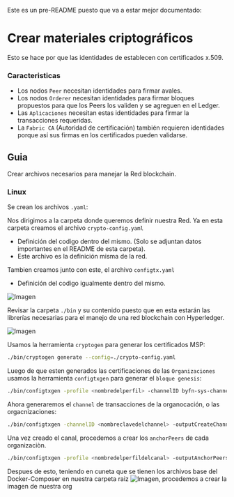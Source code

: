 Este es un pre-README puesto que va a estar mejor documentado:

# Crear materiales criptográficos
Esto se hace por que las identidades de establecen con certificados x.509.
### Caracteristicas
* Los nodos `Peer` necesitan identidades para firmar avales.
* Los nodos `Orderer` necesitan identidades para firmar bloques propuestos para que los Peers los validen y se agreguen en el Ledger.
* Las `Aplicaciones` necesitan estas identidades para firmar la transacciones requeridas.
* La `Fabric CA` (Autoridad de certificación) también requieren identidades porque así sus firmas en los certificados pueden validarse.
## Guia
Crear archivos necesarios para manejar la Red blockchain.

### Linux
Se crean los archivos `.yaml`:

Nos dirigimos a la carpeta donde queremos definir nuestra Red. Ya en esta carpeta creamos el archivo `crypto-config.yaml`
* Definición del codigo dentro del mismo. (Solo se adjuntan datos importantes en el README de esta carpeta).
* Este archivo es la definición misma de la red.

Tambien creamos junto con este, el archivo `configtx.yaml`
* Definición del codigo igualmente dentro del mismo.

![Imagen](https://github.com/DavReina/DEMO-Hyperledger-Fabric/tree/master/imgs/network_1.png)

Revisar la carpeta `./bin` y su contenido puesto que en esta estarán las librerías necesarias para el manejo de una red blockchain con Hyperledger.

![Imagen](https://github.com/DavReina/DEMO-Hyperledger-Fabric/tree/master/imgs/network_2.png)

Usamos la herramienta `cryptogen` para generar los certificados MSP:
```bash
./bin/cryptogen generate --config=./crypto-config.yaml
```
Luego de que esten generados las certificaciones de las `Organizaciones` usamos la herramienta `configtxgen` para generar el `bloque genesis`:
```bash
./bin/configtxgen -profile <nombredelperfil> -channelID byfn-sys-channel -outputBlock ./channel-artifacts/genesis.block
```
Ahora generaremos el `channel` de transacciones de la organocación, o las orgacnizaciones:
```bash
./bin/configtxgen -channelID <nombreclavedelchannel> -outputCreateChannelTx ./channel-artifacts/<nombredelchannel>.tx -profile OneOrgChannel
```
Una vez creado el canal, procedemos a crear los `anchorPeers` de cada organizaciòn.

```bash
./bin/configtxgen -profile <nombredelperfildelcanal> -outputAnchorPeersUpdate ./channel-artifacts/<nombredelanchor>.tx -channelID <nombreclavedelchannel> -asOrg <nombredelcertificadoMSPdelaorganizacion>
```
Despues de esto, teniendo en cuneta que se tienen los archivos base del Docker-Composer en nuestra carpeta raiz ![Imagen](https://github.com/DavReina/DEMO-Hyperledger-Fabric/tree/master/imgs/network_3.png), procedemos a crear la imagen de nuestra org
